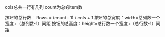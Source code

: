 cols总共一行有几列
count为总的item数

按钮的总行数： Rows = (count - 1) / cols + 1
按钮的总宽度：width=总列数一个宽度+（总列数-1）间距
按钮的总高度：height=总行数一个宽度+（总行数-1）间距